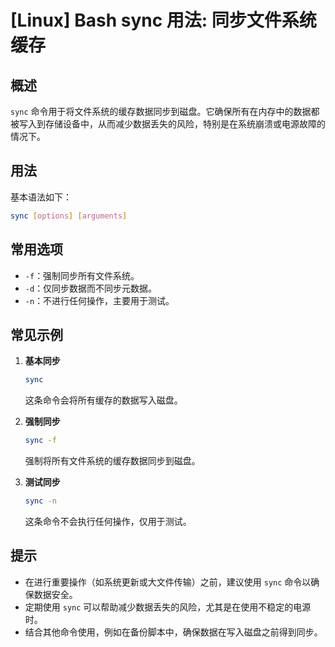# [Linux] Bash sync 用法: 同步文件系统缓存

## 概述
`sync` 命令用于将文件系统的缓存数据同步到磁盘。它确保所有在内存中的数据都被写入到存储设备中，从而减少数据丢失的风险，特别是在系统崩溃或电源故障的情况下。

## 用法
基本语法如下：
```bash
sync [options] [arguments]
```

## 常用选项
- `-f`：强制同步所有文件系统。
- `-d`：仅同步数据而不同步元数据。
- `-n`：不进行任何操作，主要用于测试。

## 常见示例
1. **基本同步**
   ```bash
   sync
   ```
   这条命令会将所有缓存的数据写入磁盘。

2. **强制同步**
   ```bash
   sync -f
   ```
   强制将所有文件系统的缓存数据同步到磁盘。

3. **测试同步**
   ```bash
   sync -n
   ```
   这条命令不会执行任何操作，仅用于测试。

## 提示
- 在进行重要操作（如系统更新或大文件传输）之前，建议使用 `sync` 命令以确保数据安全。
- 定期使用 `sync` 可以帮助减少数据丢失的风险，尤其是在使用不稳定的电源时。
- 结合其他命令使用，例如在备份脚本中，确保数据在写入磁盘之前得到同步。